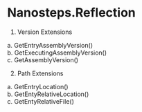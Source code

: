 # Nanosteps.Reflection

1. Version Extensions

a. GetEntryAssemblyVersion()<br/>
b. GetExecutingAssemblyVersion()<br/>
c. GetAssemblyVersion()<br/>

2. Path Extensions

a. GetEntryLocation()<br/>
b. GetEntyRelativeLocation()<br/>
c. GetEntyRelativeFile()<br/>
